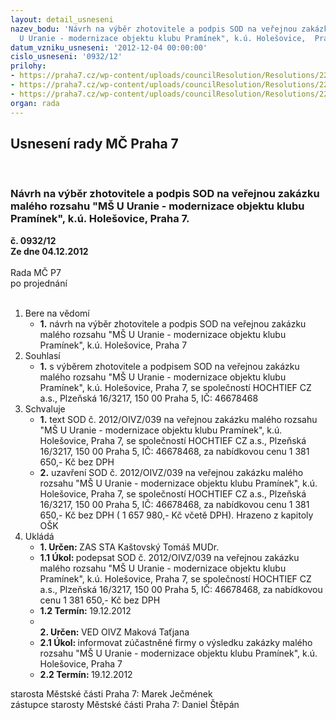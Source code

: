 ```yaml
---
layout: detail_usneseni
nazev_bodu: 'Návrh na výběr zhotovitele a podpis SOD na veřejnou zakázku malého rozsahu  "MŠ
  U Uranie - modernizace objektu klubu Pramínek", k.ú. Holešovice,  Praha 7. '
datum_vzniku_usneseni: '2012-12-04 00:00:00'
cislo_usneseni: '0932/12'
prilohy:
- https://praha7.cz/wp-content/uploads/councilResolution/Resolutions/22258/62-12-sod_op.doc
- https://praha7.cz/wp-content/uploads/councilResolution/Resolutions/22258/62-12-pram%c3%adnek_harmonogram.pdf
- https://praha7.cz/wp-content/uploads/councilResolution/Resolutions/22258/62-12-v%c3%bdzva.doc
organ: rada
---
```

<div id="ucUsn_pList" class="usn">
	<span><h2>Usnesení rady MČ Praha 7 </h2>
<br></span><div class="standBody">
<span><h3>Návrh na výběr zhotovitele a podpis SOD na veřejnou zakázku malého rozsahu  "MŠ U Uranie - modernizace objektu klubu Pramínek", k.ú. Holešovice,  Praha 7. </h3></span><div class="center">
		<strong>č. 0932/12</strong><br>
	</div>
<div class="center">
		<strong>Ze dne 04.12.2012</strong><br><br>
	</div>Rada MČ P7<br> po projednání<br><br><ol>
<li>Bere na vědomí<ul><li>
<strong>1.</strong> návrh na výběr zhotovitele a podpis SOD na veřejnou zakázku malého rozsahu  "MŠ U Uranie - modernizace objektu klubu Pramínek", k.ú. Holešovice,  Praha 7 </li></ul>
</li>
<li>Souhlasí<ul><li>
<strong>1.</strong> s výběrem zhotovitele a podpisem SOD na veřejnou zakázku malého rozsahu "MŠ U Uranie - modernizace objektu klubu Pramínek", k.ú. Holešovice, Praha 7, se společností HOCHTIEF CZ a.s., Plzeňská 16/3217, 150 00 Praha 5, IČ: 46678468</li></ul>
</li>
<li>Schvaluje<ul>
<li>
<strong>1.</strong> text SOD č. 2012/OIVZ/039 na veřejnou zakázku malého rozsahu "MŠ U Uranie - modernizace objektu klubu Pramínek", k.ú. Holešovice, Praha 7, se společností HOCHTIEF CZ a.s., Plzeňská 16/3217, 150 00 Praha 5, IČ: 46678468, za nabídkovou cenu  1 381 650,-  Kč bez DPH</li>
<li>
<strong>2.</strong> uzavření SOD č. 2012/OIVZ/039 na veřejnou zakázku malého rozsahu "MŠ U Uranie - modernizace objektu klubu Pramínek", k.ú. Holešovice, Praha 7, se společností HOCHTIEF CZ a.s., Plzeňská 16/3217, 150 00 Praha 5, IČ: 46678468, za nabídkovou cenu 1 381 650,- Kč bez DPH ( 1 657 980,- Kč včetě DPH). Hrazeno z kapitoly OŠK    </li>
</ul>
</li>
<li>Ukládá<ul>
<li>
<strong>1. Určen: </strong>ZAS STA Kaštovský Tomáš MUDr.</li>
<li>
<strong>1.1 Úkol: </strong>podepsat SOD č. 2012/OIVZ/039 na veřejnou zakázku malého rozsahu "MŠ U Uranie - modernizace objektu klubu Pramínek", k.ú. Holešovice, Praha 7, se společností HOCHTIEF CZ a.s., Plzeňská 16/3217, 150 00 Praha 5, IČ: 46678468, za nabídkovou cenu 1 381 650,- Kč bez DPH</li>
<li>
<strong>1.2 Termín: </strong>19.12.2012</li>
<li>
<strong><br>2. Určen: </strong>VED OIVZ Maková Taťjana</li>
<li>
<strong>2.1 Úkol: </strong>informovat zúčastněné firmy o výsledku zakázky malého rozsahu "MŠ U Uranie - modernizace objektu klubu Pramínek", k.ú. Holešovice, Praha 7</li>
<li>
<strong>2.2 Termín: </strong>19.12.2012</li>
</ul>
</li>
</ol>starosta Městské části Praha 7: Marek Ječmének<br>zástupce starosty Městské části Praha 7: Daniel Štěpán 
</div>
</div>